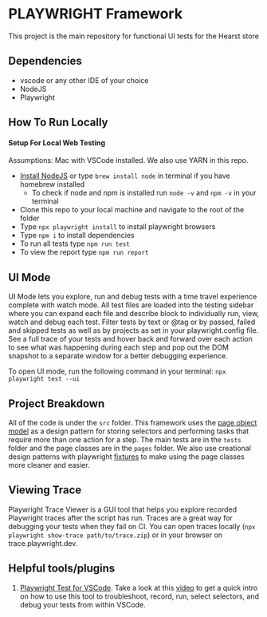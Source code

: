 # PLAYWRIGHT Framework

This project is the main repository for functional UI tests for the Hearst store

## Dependencies

- vscode or any other IDE of your choice
- NodeJS
- Playwright

## How To Run Locally

#### Setup For Local Web Testing

Assumptions: Mac with VSCode installed. We also use YARN in this repo.

- [Install NodeJS](https://nodejs.org/en/download) or type `brew install node` in terminal if you have homebrew installed
  - To check if node and npm is installed run `node -v` and
    `npm -v` in your terminal
- Clone this repo to your local machine and navigate to the root of the folder
- Type `npx playwright install` to install playwright browsers
- Type `npm i` to install dependencies
- To run all tests type `npm run test`
- To view the report type `npm run report`

## UI Mode

UI Mode lets you explore, run and debug tests with a time travel experience complete with watch mode. All test files are loaded into the testing sidebar where you can expand each file and describe block to individually run, view, watch and debug each test. Filter tests by text or @tag or by passed, failed and skipped tests as well as by projects as set in your playwright.config file. See a full trace of your tests and hover back and forward over each action to see what was happening during each step and pop out the DOM snapshot to a separate window for a better debugging experience.

To open UI mode, run the following command in your terminal: `npx playwright test --ui`

## Project Breakdown

All of the code is under the `src` folder. This framework uses the [page object model](https://playwright.dev/docs/pom) as a design pattern for storing selectors and performing tasks that require more than one action for a step. The main tests are in the `tests` folder and the page classes are in the `pages` folder. We also use creational design patterns with playwright [fixtures](https://zoopla.blog/posts/2023/test-framework-migration/)
to make using the page classes more cleaner and easier.

## Viewing Trace

Playwright Trace Viewer is a GUI tool that helps you explore recorded Playwright traces after the script has run. Traces are a great way for debugging your tests when they fail on CI. You can open traces locally (`npx playwright show-trace path/to/trace.zip`) or in your browser on trace.playwright.dev.

## Helpful tools/plugins

1. [Playwright Test for VSCode](https://marketplace.visualstudio.com/items?itemName=ms-playwright.playwright). Take a look at this [video](https://www.youtube.com/watch?v=ECkMUATC1aA) to get a quick intro on how to use this tool to troubleshoot, record, run, select selectors, and debug your tests from within VSCode.
